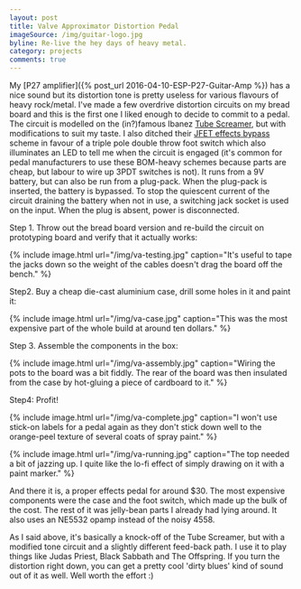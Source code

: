 ```yaml
---
layout: post
title: Valve Approximator Distortion Pedal
imageSource: /img/guitar-logo.jpg
byline: Re-live the hey days of heavy metal.
category: projects
comments: true
---
```


My [P27 amplifier]({% post_url 2016-04-10-ESP-P27-Guitar-Amp %}) has a nice sound but its distortion tone is pretty useless for various flavours of heavy rock/metal. I've made a few overdrive distortion circuits on my bread board and this is the first one I liked enough to decide to commit to a pedal. The circuit is modelled on the (in?)famous Ibanez [Tube Screamer](http://www.electrosmash.com/tube-screamer-analysis), but with modifications to suit my taste. I also ditched their [JFET effects bypass](http://www.electrosmash.com/tube-screamer-analysis#jfet) scheme in favour of a triple pole double throw foot switch which also illuminates an LED to tell me when the circuit is engaged (it's common for pedal manufacturers to use these BOM-heavy schemes because parts are cheap, but labour to wire up 3PDT switches is not). It runs from a 9V battery, but can also be run from a plug-pack. When the plug-pack is inserted, the battery is bypassed. To stop the quiescent current of the circuit draining the battery when not in use, a switching jack socket is used on the input. When the plug is absent, power is disconnected.

Step 1. Throw out the bread board version and re-build the circuit on prototyping board and verify that it actually works:

{% include image.html url="/img/va-testing.jpg" caption="It's useful to tape the jacks down so the weight of the cables doesn't drag the board off the bench." %}

Step2. Buy a cheap die-cast aluminium case, drill some holes in it and paint it:

{% include image.html url="/img/va-case.jpg" caption="This was the most expensive part of the whole build at around ten dollars." %}

Step 3. Assemble the components in the box:

{% include image.html url="/img/va-assembly.jpg" caption="Wiring the pots to the board was a bit fiddly. The rear of the board was then insulated from the case by hot-gluing a piece of cardboard to it." %}

Step4: Profit!

{% include image.html url="/img/va-complete.jpg" caption="I won't use stick-on labels for a pedal again as they don't stick down well to the orange-peel texture of several coats of spray paint." %}

{% include image.html url="/img/va-running.jpg" caption="The top needed a bit of jazzing up. I quite like the lo-fi effect of simply drawing on it with a paint marker." %}

And there it is, a proper effects pedal for around $30. The most expensive components were the case and the foot switch, which made up the bulk of the cost. The rest of it was jelly-bean parts I already had lying around. It also uses an NE5532 opamp instead of the noisy 4558.

As I said above, it's basically a knock-off of the Tube Screamer, but with a modified tone circuit and a slightly different feed-back path. I use it to play things like Judas Priest, Black Sabbath and The Offspring. If you turn the distortion right down, you can get a pretty cool 'dirty blues' kind of sound out of it as well. Well worth the effort :)
